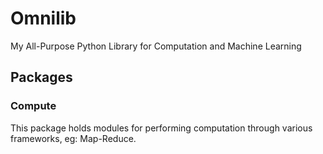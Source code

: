Omnilib
=======
My All-Purpose Python Library for Computation and Machine Learning

Packages
--------
### Compute
This package holds modules for performing computation through various frameworks, eg: Map-Reduce.
